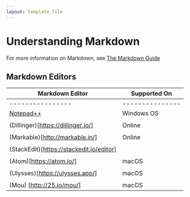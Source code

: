 ```yaml
---
layout: template_file
---
```



# Understanding Markdown

For more information on Markdown, see [The Markdown Guide](hOps://www.markdownguide.org/)

## Markdown Editors

| Markdown Editor | Supported On |
|----------------  | ---------------  |
|----------------  | ---------------  |
| [Notepad++](https://notepad-plus-plus.org/downloads/) | Windows OS |
|  |  |
| (Dillinger)[https://dillinger.io/] | Online |
|  |  |
| (Markable)[http://markable.in/] | Online |
|  |  |
| (StackEdit)[https://stackedit.io/editor] |  |
|  |  |
| (Atom)[https://atom.io/] | macOS |
|  |  |
| (Ulysses)[https://ulysses.app/] | macOS |
|  |  |
| (Mou) [http://25.io/mou/] | macOS |
